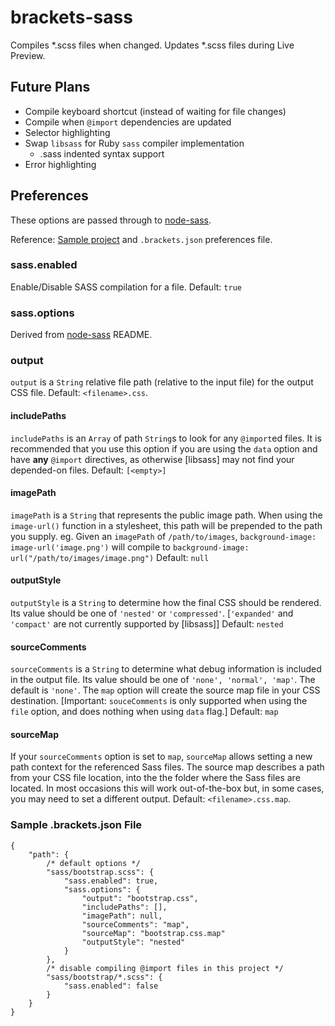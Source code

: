 brackets-sass
===========================

Compiles *.scss files when changed. Updates *.scss files during Live Preview.

## Future Plans

* Compile keyboard shortcut (instead of waiting for file changes)
* Compile when `@import` dependencies are updated
* Selector highlighting
* Swap `libsass` for Ruby `sass` compiler implementation
    * .sass indented syntax support
* Error highlighting

## Preferences

These options are passed through to [node-sass](https://github.com/andrew/node-sass).

Reference: [Sample project](https://github.com/jasonsanjose/brackets-source-map-demo-files) and `.brackets.json` preferences file.

### sass.enabled
Enable/Disable SASS compilation for a file. Default: `true`

### sass.options
Derived from [node-sass](https://github.com/andrew/node-sass) README.

### output
`output` is a `String` relative file path (relative to the input file) for the output CSS file.
Default: `<filename>.css`.

#### includePaths
`includePaths` is an `Array` of path `String`s to look for any `@import`ed files. It is recommended that you use this option if you are using the `data` option and have **any** `@import` directives, as otherwise [libsass] may not find your depended-on files.
Default: `[<empty>]`

#### imagePath
`imagePath` is a `String` that represents the public image path. When using the `image-url()` function in a stylesheet, this path will be prepended to the path you supply. eg. Given an `imagePath` of `/path/to/images`, `background-image: image-url('image.png')` will compile to `background-image: url("/path/to/images/image.png")`
Default: `null`

#### outputStyle
`outputStyle` is a `String` to determine how the final CSS should be rendered. Its value should be one of `'nested'` or `'compressed'`.
[`'expanded'` and `'compact'` are not currently supported by [libsass]]
Default: `nested`

#### sourceComments
`sourceComments` is a `String` to determine what debug information is included in the output file. Its value should be one of `'none', 'normal', 'map'`. The default is `'none'`.
The `map` option will create the source map file in your CSS destination.
[Important: `souceComments` is only supported when using the `file` option, and does nothing when using `data` flag.]
Default: `map`

#### sourceMap
If your `sourceComments` option is set to `map`, `sourceMap` allows setting a new path context for the referenced Sass files.
The source map describes a path from your CSS file location, into the the folder where the Sass files are located. In most occasions this will work out-of-the-box but, in some cases, you may need to set a different output.
Default: `<filename>.css.map`.

### Sample .brackets.json File

```
{
    "path": {
        /* default options */
        "sass/bootstrap.scss": {
            "sass.enabled": true,
            "sass.options": {
                "output": "bootstrap.css",
                "includePaths": [],
                "imagePath": null,
                "sourceComments": "map",
                "sourceMap": "bootstrap.css.map"
                "outputStyle": "nested"
            }
        },
        /* disable compiling @import files in this project */
        "sass/bootstrap/*.scss": {
            "sass.enabled": false
        }
    }
}
```
